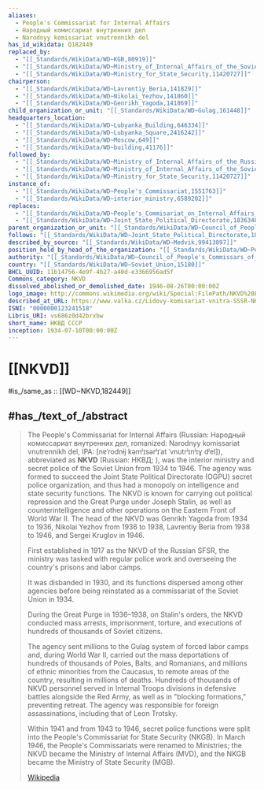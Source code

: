 ```yaml
---
aliases:
  - People's Commissariat for Internal Affairs
  - Народный комиссариат внутренних дел
  - Narodnyy komissariat vnutrennikh del
has_id_wikidata: Q182449
replaced_by:
  - "[[_Standards/WikiData/WD~KGB,80919]]"
  - "[[_Standards/WikiData/WD~Ministry_of_Internal_Affairs_of_the_Soviet_Union,2032561]]"
  - "[[_Standards/WikiData/WD~Ministry_for_State_Security,11420727]]"
chairperson:
  - "[[_Standards/WikiData/WD~Lavrentiy_Beria,141829]]"
  - "[[_Standards/WikiData/WD~Nikolai_Yezhov,141860]]"
  - "[[_Standards/WikiData/WD~Genrikh_Yagoda,141869]]"
child_organization_or_unit: "[[_Standards/WikiData/WD~Gulag,161448]]"
headquarters_location:
  - "[[_Standards/WikiData/WD~Lubyanka_Building,646334]]"
  - "[[_Standards/WikiData/WD~Lubyanka_Square,2416242]]"
  - "[[_Standards/WikiData/WD~Moscow,649]]"
  - "[[_Standards/WikiData/WD~building,41176]]"
followed_by:
  - "[[_Standards/WikiData/WD~Ministry_of_Internal_Affairs_of_the_Russian_Federation,1192838]]"
  - "[[_Standards/WikiData/WD~Ministry_of_Internal_Affairs_of_the_Soviet_Union,2032561]]"
  - "[[_Standards/WikiData/WD~Ministry_for_State_Security,11420727]]"
instance_of:
  - "[[_Standards/WikiData/WD~People's_Commissariat,1551763]]"
  - "[[_Standards/WikiData/WD~interior_ministry,6589202]]"
replaces:
  - "[[_Standards/WikiData/WD~People's_Commisariat_on_Internal_Affairs_of_the_Russian_Socialist_Federative_Soviet_Republic,4313346]]"
  - "[[_Standards/WikiData/WD~Joint_State_Political_Directorate,18363484]]"
parent_organization_or_unit: "[[_Standards/WikiData/WD~Council_of_People's_Commissars,4426244]]"
follows: "[[_Standards/WikiData/WD~Joint_State_Political_Directorate,18363484]]"
described_by_source: "[[_Standards/WikiData/WD~Medvik,99413897]]"
position_held_by_head_of_the_organization: "[[_Standards/WikiData/WD~People's_Commissar_for_Internal_Affairs,134373632]]"
authority: "[[_Standards/WikiData/WD~Council_of_People's_Commissars_of_the_Soviet_Union,2136]]"
country: "[[_Standards/WikiData/WD~Soviet_Union,15180]]"
BHCL_UUID: 11b14756-4e9f-4b27-a40d-e3366956ad5f
Commons_category: NKVD
dissolved_abolished_or_demolished_date: 1946-08-26T00:00:00Z
logo_image: http://commons.wikimedia.org/wiki/Special:FilePath/NKVD%20Emblem%20%28Solid%20Colors%29.svg
described_at_URL: https://www.valka.cz/Lidovy-komisariat-vnitra-SSSR-NKVD-1934-1946-t73582
ISNI: "0000000123241518"
Libris_URI: vs686z0d42brxbw
short_name: НКВД СССР
inception: 1934-07-10T00:00:00Z
---
```


# [[NKVD]] 

#is_/same_as :: [[WD~NKVD,182449]] 

## #has_/text_of_/abstract 

> The People's Commissariat for Internal Affairs (Russian: Народный комиссариат внутренних дел, romanized: Narodnyy komissariat vnutrennikh del, IPA: [nɐˈrodnɨj kəmʲɪsərʲɪˈat ˈvnutrʲɪnʲɪɣ dʲel]), abbreviated as **NKVD** (Russian: НКВД; ), 
> was the interior ministry and secret police of the Soviet Union from 1934 to 1946. 
> The agency was formed 
> to succeed the Joint State Political Directorate (OGPU) secret police organization, 
> and thus had a monopoly on intelligence and state security functions. 
> The NKVD is known for carrying out political repression 
> and the Great Purge under Joseph Stalin, 
> as well as counterintelligence and other operations on the Eastern Front of World War II. 
> The head of the NKVD was Genrikh Yagoda from 1934 to 1936, Nikolai Yezhov from 1936 to 1938, Lavrentiy Beria from 1938 to 1946, and Sergei Kruglov in 1946.
>
> First established in 1917 as the NKVD of the Russian SFSR, 
> the ministry was tasked with regular police work 
> and overseeing the country's prisons and labor camps. 
> 
> It was disbanded in 1930, and its functions dispersed among other agencies 
> before being reinstated as a commissariat of the Soviet Union in 1934. 
> 
> During the Great Purge in 1936–1938, on Stalin's orders, the NKVD conducted mass arrests, 
> imprisonment, torture, and executions of hundreds of thousands of Soviet citizens. 
> 
> The agency sent millions to the Gulag system of forced labor camps 
> and, during World War II, carried out the mass deportations of hundreds of thousands of Poles, Balts, and Romanians, and millions of ethnic minorities from the Caucasus, to remote areas of the country, resulting in millions of deaths. Hundreds of thousands of NKVD personnel served in Internal Troops divisions in defensive battles alongside the Red Army, as well as in "blocking formations," preventing retreat. 
> The agency was responsible for foreign assassinations, including that of Leon Trotsky.
>
> Within 1941 and from 1943 to 1946, secret police functions were split into the People's Commissariat for State Security (NKGB). In March 1946, the People's Commissariats were renamed to Ministries; the NKVD became the Ministry of Internal Affairs (MVD), and the NKGB became the Ministry of State Security (MGB).
>
> [Wikipedia](https://en.wikipedia.org/wiki/NKVD) 

